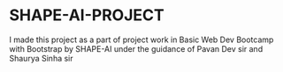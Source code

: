 # SHAPE-AI-PROJECT
I made this project as a part of project work in Basic Web Dev Bootcamp with Bootstrap by SHAPE-AI under the guidance of Pavan Dev sir and Shaurya Sinha sir
